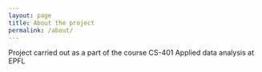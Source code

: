 ```yaml
---
layout: page
title: About the project
permalink: /about/
---
```


Project carried out as a part of the course CS-401 Applied data analysis at EPFL